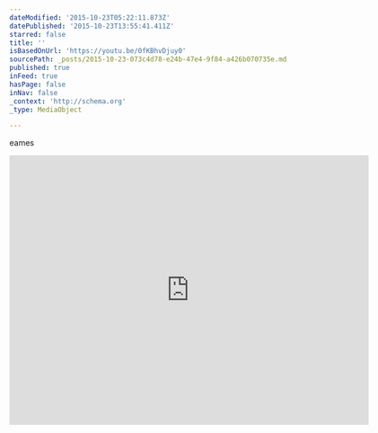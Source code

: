 ```yaml
---
dateModified: '2015-10-23T05:22:11.873Z'
datePublished: '2015-10-23T13:55:41.411Z'
starred: false
title: ''
isBasedOnUrl: 'https://youtu.be/0fKBhvDjuy0'
sourcePath: _posts/2015-10-23-073c4d78-e24b-47e4-9f84-a426b070735e.md
published: true
inFeed: true
hasPage: false
inNav: false
_context: 'http://schema.org'
_type: MediaObject

---
```

eames

<iframe src="https://cdn.embedly.com/widgets/media.html?src=https%3A%2F%2Fwww.youtube.com%2Fembed%2F0fKBhvDjuy0%3Ffeature%3Doembed&amp;url=https%3A%2F%2Fwww.youtube.com%2Fwatch%3Fv%3D0fKBhvDjuy0%26feature%3Dyoutu.be&amp;image=https%3A%2F%2Fi.ytimg.com%2Fvi%2F0fKBhvDjuy0%2Fhqdefault.jpg&amp;key=b7d04c9b404c499eba89ee7072e1c4f7&amp;type=text%2Fhtml&amp;schema=youtube" width="640" height="480" scrolling="no" frameborder="0" allowfullscreen="allowfullscreen" style=""></iframe>